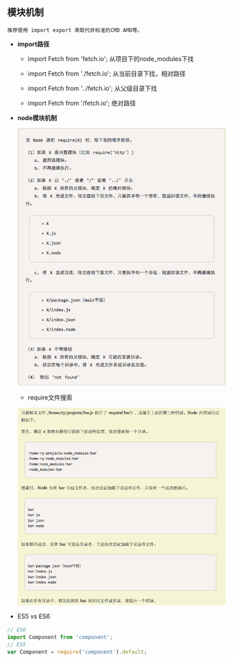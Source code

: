 ## 模块机制

    推荐使用 import export 来取代非标准的CMD AMD等。

* **import路径**

    - import Fetch from 'fetch.io';  从项目下的node_modules下找

    - import Fetch from './fetch.io';   从当前目录下找，相对路径

    - import Fetch from '../fetch.io';   从父级目录下找

    - import Fetch from '/fetch.io';    绝对路径

* **node模块机制**

    ![require加载机制](../images/require.png)

    - require文件搜索

    ![require加载案例](../images/example.png)

* ES5 vs ES6

```js
// ES6
import Component from 'component';
// ES5
var Component = require('component').default;
```
